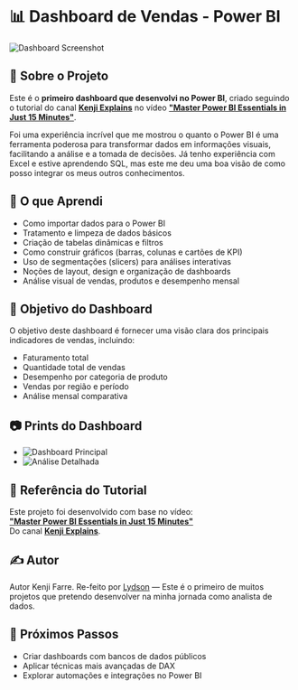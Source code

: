 
# 📊 Dashboard de Vendas - Power BI

![Dashboard Screenshot](./prints/dashboard.png)

## 🚀 Sobre o Projeto

Este é o **primeiro dashboard que desenvolvi no Power BI**, criado seguindo o tutorial do canal **[Kenji Explains](https://www.youtube.com/@KenjiExplains)** no vídeo **["Master Power BI Essentials in Just 15 Minutes"](https://www.youtube.com/watch?v=nkmHqs1I_z0)**.

Foi uma experiência incrível que me mostrou o quanto o Power BI é uma ferramenta poderosa para transformar dados em informações visuais, facilitando a análise e a tomada de decisões. Já tenho experiência com Excel e estive aprendendo SQL, mas este me deu uma boa visão de como posso integrar os meus outros conhecimentos.

## 🧠 O que Aprendi

- Como importar dados para o Power BI  
- Tratamento e limpeza de dados básicos  
- Criação de tabelas dinâmicas e filtros  
- Como construir gráficos (barras, colunas e cartões de KPI)  
- Uso de segmentações (slicers) para análises interativas  
- Noções de layout, design e organização de dashboards  
- Análise visual de vendas, produtos e desempenho mensal  

## 🎯 Objetivo do Dashboard

O objetivo deste dashboard é fornecer uma visão clara dos principais indicadores de vendas, incluindo:

- Faturamento total  
- Quantidade total de vendas  
- Desempenho por categoria de produto  
- Vendas por região e período  
- Análise mensal comparativa  

## 📷 Prints do Dashboard

- ![Dashboard Principal](./prints/dashboard1.png)  
- ![Análise Detalhada](./prints/dashboard2.png)  

## 📑 Referência do Tutorial

Este projeto foi desenvolvido com base no vídeo:  
**["Master Power BI Essentials in Just 15 Minutes"](https://www.youtube.com/watch?v=nkmHqs1I_z0)**  
Do canal **[Kenji Explains](https://www.youtube.com/@KenjiExplains)**.

## ✍️ Autor

Autor Kenji Farre. Re-feito por [Lydson](https://github.com/seu-usuario) — Este é o primeiro de muitos projetos que pretendo desenvolver na minha jornada como analista de dados.

## 🚀 Próximos Passos

- Criar dashboards com bancos de dados públicos  
- Aplicar técnicas mais avançadas de DAX  
- Explorar automações e integrações no Power BI  
